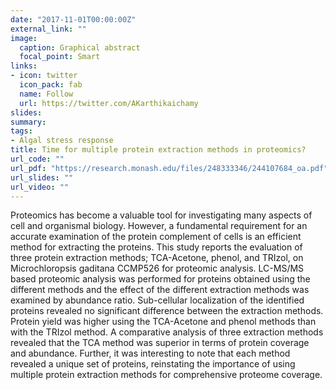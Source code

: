 ```yaml
---
date: "2017-11-01T00:00:00Z"
external_link: ""
image:
  caption: Graphical abstract
  focal_point: Smart
links:
- icon: twitter
  icon_pack: fab
  name: Follow
  url: https://twitter.com/AKarthikaichamy
slides: 
summary: 
tags:
- Algal stress response
title: Time for multiple protein extraction methods in proteomics?
url_code: ""
url_pdf: "https://research.monash.edu/files/248333346/244107684_oa.pdf"
url_slides: ""
url_video: ""
---
```


Proteomics has become a valuable tool for investigating many aspects of cell and organismal biology. However, a fundamental requirement for an accurate examination of the protein complement of cells is an efficient method for extracting the proteins. This study reports the evaluation of three protein extraction methods; TCA-Acetone, phenol, and TRIzol, on Microchloropsis gaditana CCMP526 for proteomic analysis. LC-MS/MS based proteomic analysis was performed for proteins obtained using the different methods and the effect of the different extraction methods was examined by abundance ratio. Sub-cellular localization of the identified proteins revealed no significant difference between the extraction methods. Protein yield was higher using the TCA-Acetone and phenol methods than with the TRIzol method. A comparative analysis of three extraction methods revealed that the TCA method was superior in terms of protein coverage and abundance. Further, it was interesting to note that each method revealed a unique set of proteins, reinstating the importance of using multiple protein extraction methods for comprehensive proteome coverage.